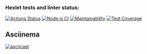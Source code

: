 ### Hexlet tests and linter status:
[![Actions Status](https://github.com/ArtemMalafeev/frontend-project-lvl2/workflows/hexlet-check/badge.svg)](https://github.com/ArtemMalafeev/frontend-project-lvl2/actions) [![Node.js CI](https://github.com/ArtemMalafeev/frontend-project-lvl2/actions/workflows/node.js.yml/badge.svg)](https://github.com/ArtemMalafeev/frontend-project-lvl2/actions/workflows/node.js.yml)
[![Maintainability](https://api.codeclimate.com/v1/badges/b69c149b6e66be768283/maintainability)](https://codeclimate.com/github/ArtemMalafeev/frontend-project-lvl2/maintainability) [![Test Coverage](https://api.codeclimate.com/v1/badges/b69c149b6e66be768283/test_coverage)](https://codeclimate.com/github/ArtemMalafeev/frontend-project-lvl2/test_coverage)

## Asciinema

[![asciicast](https://asciinema.org/a/Pe6QypnLEmFWssNAjCOJN1iii.svg)](https://asciinema.org/a/Pe6QypnLEmFWssNAjCOJN1iii)